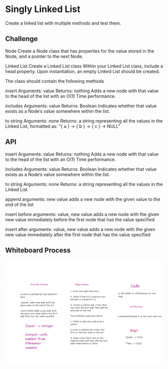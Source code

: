# Singly Linked List

Create a linked list with multiple methods and test them.

## Challenge

Node Create a Node class that has properties for the value stored in the Node, and a pointer to the next Node.

Linked List Create a Linked List class Within your Linked List class, include a head property. Upon instantiation, an empty Linked List should be created.

The class should contain the following methods

insert Arguments: value Returns: nothing Adds a new node with that value to the head of the list with an O(1) Time performance.

includes Arguments: value Returns: Boolean Indicates whether that value exists as a Node’s value somewhere within the list.

to string Arguments: none Returns: a string representing all the values in the Linked List, formatted as: "{ a } -> { b } -> { c } -> NULL"

## API
insert Arguments: value Returns: nothing Adds a new node with that value to the head of the list with an O(1) Time performance.

includes Arguments: value Returns: Boolean Indicates whether that value exists as a Node’s value somewhere within the list.

to string Arguments: none Returns: a string representing all the values in the Linked List

append arguments: new value adds a new node with the given value to the end of the list

insert before arguments: value, new value adds a new node with the given new value immediately before the first node that has the value specified

insert after arguments: value, new value adds a new node with the given new value immediately after the first node that has the value specified


## Whiteboard Process

<img src="./challenge6.png" />
